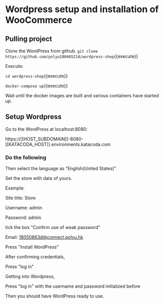 # Wordpress setup and installation of WooCommerce

## Pulling project

Clone the WordPress from github. 
`git clone https://github.com/polyu18046521d/wordpress-shop`{{execute}}

Execute:

`cd wordpress-shop`{{execute}}

`docker-compose up`{{execute}}

Wait until the docker images are built and various containers have started up.

## Setup Wordpress

Go to the WordPress at localhost:8080:

https://[[HOST_SUBDOMAIN]]-8080-[[KATACODA_HOST]].environments.katacoda.com

### Do the following
Then select the language as "English(United States)"

Set the store with data of yours. 

Example: 

Site title: Store

Username: admin

Password: admin

tick the box "Confirm use of weak password"

Email: 18050863d@connect.polyu.hk

Press "Install WordPress"

After confirming credentials,

Press "log in"

Getting into Wordpress,

Press "log in" with the username and password initialized before 

Then you should have WordPress ready to use. 